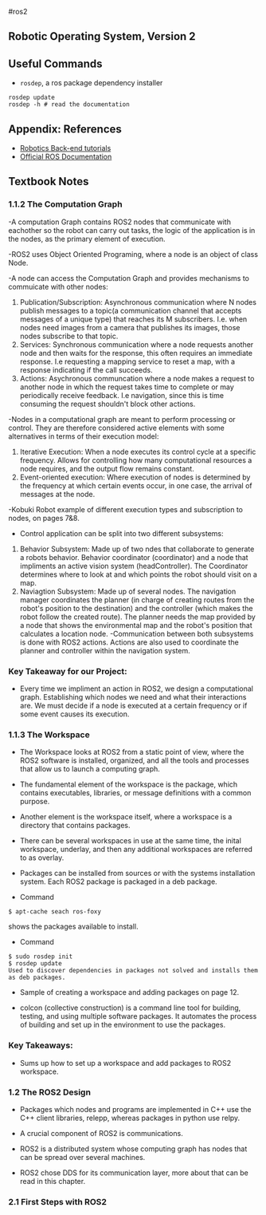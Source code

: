 #ros2

## Robotic Operating System, Version 2

## Useful Commands

- `rosdep`, a ros package dependency installer
```shell
rosdep update
rosdep -h # read the documentation
```




## Appendix: References

- [Robotics Back-end tutorials](https://roboticsbackend.com/category/ros2/)
- [Official ROS Documentation](https://docs.ros.org/en/humble/index.html)

## Textbook Notes

### 1.1.2 The Computation Graph

-A computation Graph contains ROS2 nodes that communicate with eachother so the robot can carry out tasks, the logic of the application is in the nodes, as the primary element of execution.

-ROS2 uses Object Oriented Programing, where a node is an object of class Node.

-A node can access the Computation Graph and provides mechanisms to commuicate with other nodes:
1) Publication/Subscription: Asynchronous communication where N nodes publish messages to a topic(a communication channel that accepts messages of a unique type) that reaches its M subscribers. I.e. when nodes need images from a camera that publishes its images, those nodes subscribe to that topic.
2) Services: Synchronous communication where a node requests another node and then waits for the response, this often requires an immediate response. I.e requesting a mapping service to reset a map, with a response indicating if the call succeeds. 
3) Actions: Asychronous communcation where a node makes a request to another node in which the request takes time to complete or may periodically receive feedback. I.e navigation, since this is time consuming the request shouldn't block other actions.

-Nodes in a computational graph are meant to perform processing or control. They are therefore considered active elements with some alternatives in terms of their execution model:
1) Iterative Execution: When a node executes its control cycle at a specific frequency. Allows for controlling how many computational resources a node requires, and the output flow remains constant.
2) Event-oriented execution: Where execution of nodes is determined by the frequency at which certain events occur, in one case, the arrival of messages at the node. 

-Kobuki Robot example of different execution types and subscription to nodes, on pages 7&8.

- Control application can be split into two different subsystems:
1) Behavior Subsystem: Made up of two ndes that collaborate to generate a robots behavior. Behavior coordinator (coordinator) and a node that impliments an active vision system (headController). The Coordinator determines where to look at and which points the robot should visit on a map.
2) Naviagtion Subsystem: Made up of several nodes. The navigation manager coordinates the planner (in charge of creating routes from the robot's position to the destination) and the controller (which makes the robot follow the created route). The planner needs the map provided by a node that shows the environmental map and the robot's position that calculates a location node.
-Communication between both subsystems is done with ROS2 actions. Actions are also used to coordinate the planner and controller within the navigation system.

### Key Takeaway for our Project: 

- Every time we impliment an action in ROS2, we design a computational graph. Establishing which nodes we need and what their interactions are. We must decide if a node is executed at a certain frequency or if some event causes its execution.

### 1.1.3 The Workspace

- The Workspace looks at ROS2 from a static point of view, where the ROS2 software is installed, organized, and all the tools and processes that allow us to launch a computing graph. 

- The fundamental element of the workspace is the package, which contains executables, libraries, or message definitions with a common purpose. 

- Another element is the workspace itself, where a workspace is a directory that contains packages. 

- There can be several workspaces in use at the same time, the inital workspace, underlay, and then any additional workspaces are referred to as overlay. 

- Packages can be installed from sources or with the systems installation system. Each ROS2 package is packaged in a deb package.

- Command
```shell
$ apt-cache seach ros-foxy
```

shows the packages available to install.

- Command
```shell
$ sudo rosdep init
$ rosdep update
Used to discover dependencies in packages not solved and installs them as deb packages.
```


- Sample of creating a workspace and adding packages on page 12.

- colcon (collective construction) is a command line tool for building, testing, and using multiple software packages. It automates the process of building and set up in the environment to use the packages. 

### Key Takeaways:
- Sums up how to set up a workspace and add packages to ROS2 workspace.

### 1.2 The ROS2 Design

- Packages which nodes and programs are implemented in C++ use the C++ client libraries, relepp, whereas packages in python use relpy.

- A crucial component of ROS2 is communications.

- ROS2 is a distributed system whose computing graph has nodes that can be spread over several machines.

- ROS2 chose DDS for its communication layer, more about that can be read in this chapter.

### 2.1 First Steps with ROS2